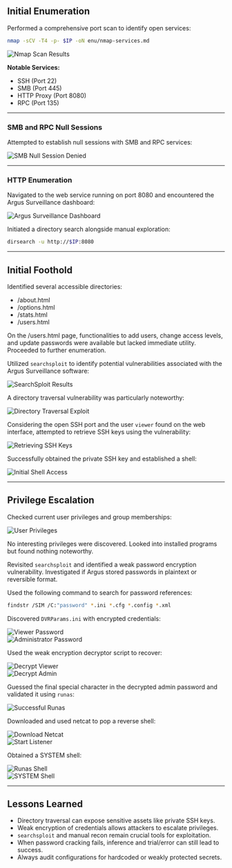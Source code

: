 ## Initial Enumeration

Performed a comprehensive port scan to identify open services:

```bash
nmap -sCV -T4 -p- $IP -oN enu/nmap-services.md
```

![Nmap Scan Results](../.github/screenshots/dvr4-01-nmap-scan.png)

**Notable Services:**

- SSH (Port 22)  
- SMB (Port 445)  
- HTTP Proxy (Port 8080)  
- RPC (Port 135)

---

### SMB and RPC Null Sessions

Attempted to establish null sessions with SMB and RPC services:

![SMB Null Session Denied](../.github/screenshots/dvr4-02-smb-null-denied.png)

---

### HTTP Enumeration

Navigated to the web service running on port 8080 and encountered the Argus Surveillance dashboard:

![Argus Surveillance Dashboard](../.github/screenshots/dvr4-03-argus-ui.png)

Initiated a directory search alongside manual exploration:

```bash
dirsearch -u http://$IP:8080
```

---

## Initial Foothold

Identified several accessible directories:

- /about.html  
- /options.html  
- /stats.html  
- /users.html

On the /users.html page, functionalities to add users, change access levels, and update passwords were available but lacked immediate utility. Proceeded to further enumeration.

Utilized `searchsploit` to identify potential vulnerabilities associated with the Argus Surveillance software:

![SearchSploit Results](../.github/screenshots/dvr4-04-searchsploit.png)

A directory traversal vulnerability was particularly noteworthy:

![Directory Traversal Exploit](../.github/screenshots/dvr4-05-dir-traversal-poc.png)

Considering the open SSH port and the user `viewer` found on the web interface, attempted to retrieve SSH keys using the vulnerability:

![Retrieving SSH Keys](../.github/screenshots/dvr4-06-dir-traversal-key.png)

Successfully obtained the private SSH key and established a shell:

![Initial Shell Access](../.github/screenshots/dvr4-07-initial-shell.png)

---

## Privilege Escalation

Checked current user privileges and group memberships:

![User Privileges](../.github/screenshots/dvr4-08-whoami-all.png)

No interesting privileges were discovered. Looked into installed programs but found nothing noteworthy.

Revisited `searchsploit` and identified a weak password encryption vulnerability. Investigated if Argus stored passwords in plaintext or reversible format.

Used the following command to search for password references:

```bash
findstr /SIM /C:"password" *.ini *.cfg *.config *.xml
```

Discovered `DVRParams.ini` with encrypted credentials:

![Viewer Password](../.github/screenshots/dvr4-09-ini-hash-viewer.png)  
![Administrator Password](../.github/screenshots/dvr4-10-ini-hash-admin.png)

Used the weak encryption decryptor script to recover:

![Decrypt Viewer](../.github/screenshots/dvr4-11-decrypt-viewer.png)  
![Decrypt Admin](../.github/screenshots/dvr4-12-decrypt-admin.png)

Guessed the final special character in the decrypted admin password and validated it using `runas`:

![Successful Runas](../.github/screenshots/dvr4-13-runas-success.png)

Downloaded and used netcat to pop a reverse shell:

![Download Netcat](../.github/screenshots/dvr4-14-certutil-nc-download.png)  
![Start Listener](../.github/screenshots/dvr4-15-nc-listen.png)

Obtained a SYSTEM shell:

![Runas Shell](../.github/screenshots/dvr4-16-runas-shell.png)  
![SYSTEM Shell](../.github/screenshots/dvr4-17-system-access-confirm.png)

---

## Lessons Learned

- Directory traversal can expose sensitive assets like private SSH keys.
- Weak encryption of credentials allows attackers to escalate privileges.
- `searchsploit` and manual recon remain crucial tools for exploitation.
- When password cracking fails, inference and trial/error can still lead to success.
- Always audit configurations for hardcoded or weakly protected secrets.
